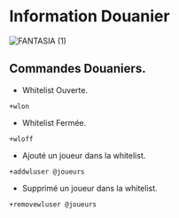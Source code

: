 # Information Douanier

![FANTASIA (1)](https://github.com/user-attachments/assets/ac041c5d-c6f4-4388-a5e3-4c16fe6794a3)

## Commandes Douaniers.

- Whitelist Ouverte.
```shell
+wlon
```

- Whitelist Fermée.
```shell
+wloff
```

- Ajouté un joueur dans la whitelist.
```shell
+addwluser @joueurs
```

- Supprimé un joueur dans la whitelist.
```shell
+removewluser @joueurs
```
